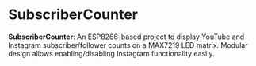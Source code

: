 # SubscriberCounter
**SubscriberCounter**: An ESP8266-based project to display YouTube and Instagram subscriber/follower counts on a MAX7219 LED matrix. Modular design allows enabling/disabling Instagram functionality easily.
